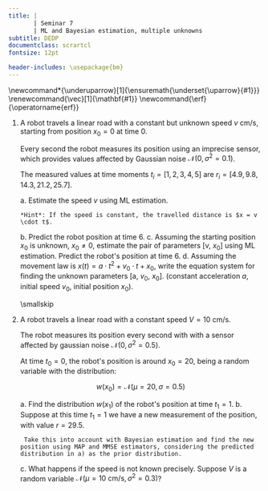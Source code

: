 ```yaml
---
title: | 
       | Seminar 7
       | ML and Bayesian estimation, multiple unknowns
subtitle: DEDP
documentclass: scrartcl
fontsize: 12pt

header-includes: \usepackage{bm}
---
```


\newcommand*{\underuparrow}[1]{\ensuremath{\underset{\uparrow}{#1}}}
\renewcommand{\vec}[1]{\mathbf{#1}}
\newcommand{\erf}{\operatorname{erf}}

1. A robot travels a linear road with a constant but unknown speed $v$ cm/s, starting from position $x_0 = 0$ at time 0.

	Every second the robot measures its position using an imprecise sensor, which provides values affected by Gaussian noise $\mathcal{N}(0, \sigma^2=0.1)$.

    The measured values at time moments $t_i = [1,2,3,4,5]$ are $r_i = [4.9, 9.8, 14.3, 21.2, 25.7]$.
   
    a. Estimate the speed $v$ using ML estimation.
	   
	   *Hint*: If the speed is constant, the travelled distance is $x = v \cdot t$.
	
	b. Predict the robot position at time $6$.
	c. Assuming the starting position $x_0$ is unknown, $x_0 \neq 0$, estimate the pair of parameters [v, $x_0$] using ML estimation. Predict the robot's position at time $6$.
	d. Assuming the movement law is $x(t) = a \cdot t^2 + v_0 \cdot t + x_0$, write the equation system for finding the unknown parameters [a, $v_0$, $x_0$]. 
	   (constant acceleration $a$, initial speed $v_0$, initial position $x_0$).

    \smallskip
    

2. A robot travels a linear road with a constant speed $V = 10$ cm/s.
	
	The robot measures its position every second with with a sensor affected by gaussian noise $\mathcal{N}(0,\sigma^2=0.5)$.

	At time $t_0 = 0$, the robot's position is around $x_{0} = 20$, being a random variable with the distribution:
		
	  $$w(x_{0}) = \mathcal{N}(\mu = 20, \sigma = 0.5)$$
	
	a. Find the distribution $w(x_1)$ of the robot's position at time $t_1 = 1$.
	b. Suppose at this time $t_1 = 1$ we have a new measurement of the position, with value $r = 29.5$. 
	
		Take this into account with Bayesian estimation and find the new position using MAP and MMSE estimators, considering the predicted distribution in a) as the prior distribution. 	
		
	c. What happens if the speed is not known precisely. Suppose $V$ is a random variable $\mathcal{N}(\mu = 10 \textrm{ cm/s}, \sigma^2 = 0.3)$?
	
